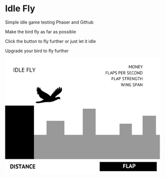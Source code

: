 Idle Fly
====

Simple idle game testing Phaser and Github

Make the bird fly as far as possible

Click the button to fly further or just let it idle

Upgrade your bird to fly further

![wireline](https://raw.githubusercontent.com/big-wave-tim/idle/master/resources/idle-fly-wireline.png "wireline mockup")
